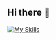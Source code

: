 ## Hi there 👋


[![My Skills](https://skillicons.dev/icons?i=js,html,css,wasm,au,cpp)](https://skillicons.dev)
